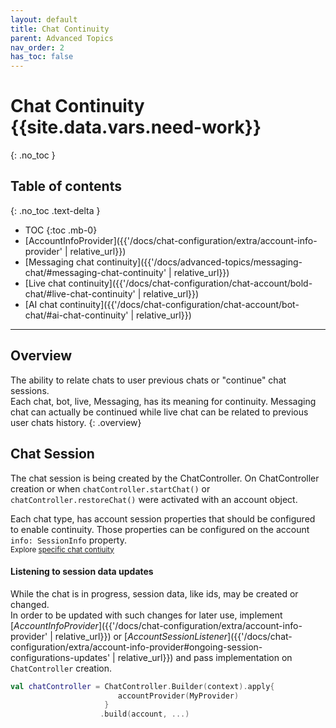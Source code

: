 ```yaml
---
layout: default
title: Chat Continuity
parent: Advanced Topics
nav_order: 2
has_toc: false
---
```


# Chat Continuity {{site.data.vars.need-work}}
{: .no_toc }

## Table of contents
{: .no_toc .text-delta }

- TOC
{:toc .mb-0}
- [AccountInfoProvider]({{'/docs/chat-configuration/extra/account-info-provider' | relative_url}})
- [Messaging chat continuity]({{'/docs/advanced-topics/messaging-chat/#messaging-chat-continuity' | relative_url}})
- [Live chat continuity]({{'/docs/chat-configuration/chat-account/bold-chat/#live-chat-continuity' | relative_url}})
- [AI chat continuity]({{'/docs/chat-configuration/chat-account/bot-chat/#ai-chat-continuity' | relative_url}})

---

## Overview
The ability to relate chats to user previous chats or "continue" chat sessions.   
Each chat, bot, live, Messaging, has its meaning for continuity. Messaging chat can actually be continued while live chat can be related to previous user chats history.
{: .overview}

## Chat Session
The chat session is being created by the ChatController. On ChatController creation or when `chatController.startChat()` or `chatController.restoreChat()` were activated with an account object.   

Each chat type, has account session properties that should be configured to enable continuity. Those properties can be configured on the account `info: SessionInfo` property.   
<sup>Explore [specific chat contiuity](#table-of-contents) </sup> 

#### Listening to session data updates
While the chat is in progress, session data, like ids, may be created or changed.  
In order to be updated with such changes for later use, implement [_AccountInfoProvider_]({{'/docs/chat-configuration/extra/account-info-provider' | relative_url}}) or [_AccountSessionListener_]({{'/docs/chat-configuration/extra/account-info-provider#ongoing-session-configurations-updates' | relative_url}}) and pass implementation on `ChatController` creation. 
```kotlin
val chatController = ChatController.Builder(context).apply{
                        accountProvider(MyProvider)
                     }               
                    .build(account, ...)
```

